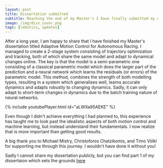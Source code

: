 ```yaml
---
layout: post
title: Dissertation submitted
subtitle: Reaching the end of my Master's I have finally submitted my dissertation of which I am extremely proud!
image: /img/diss_cover.png
tags: [robotics, updates]
---
```



After a long year, I am happy to share that I have finished my Master's dissertation
titled Adaptive Motion Control for Autonomous Racing. I managed to create a 2-stage
system consisting of trajectory optimization and tracking, both of which share the
same model and adapt to dynamical changes online. The key is that the model is a
semi-parametric one consisting of a classical parametric model which does the larger
part of the prediction and a neural network which learns the residuals (or errors) of
the parametric model. This method, combines the strength of both modelling types,
resulting in a system which generalises well, learns accurate dynamics and adapts
robustly to changing dynamics. Sadly, it can only adapt to short-term changes in
dynamics due to the batch training nature of neural networks.

{% include youtubePlayer.html id="aLWXa95AEKE" %}

Even though I didn't achieve everything I had planned to, this experience has taught
me to look past the idealistic aspects of both motion control and machine learning,
but instead understand their fundamentals. I now realize that is more important
than getting good results.

A big thank you to Michael Mistry, Christoforos Chatzikomis, and Timo Völkl for
supporting me through this journey. I wouldn't have done it without you!

Sadly I cannot share my dissertation publicly, but you can find part 1 of my dissertaion
which sets the grounds [here](/files/Ignat_MInf1_project.pdf)
